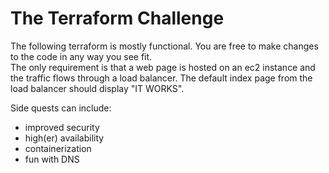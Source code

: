 # The Terraform Challenge

The following terraform is mostly functional.  You are free to make changes to the code in any way you see fit.  
The only requirement is that a web page is hosted on an ec2 instance and the traffic flows through a load balancer.
The default index page from the load balancer should display "IT WORKS".

Side quests can include:
- improved security
- high(er) availability
- containerization
- fun with DNS
